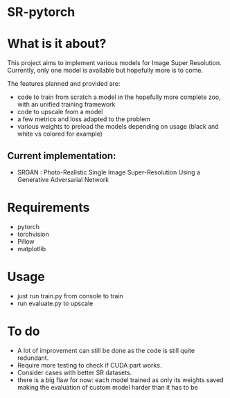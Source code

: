 # SR-pytorch

# What is it about?

This project aims to implement various models for Image Super Resolution.
Currently, only one model is available but hopefully more is to come.

The features planned and provided are:
- code to train from scratch a model in the hopefully more complete zoo, with an unified training framework
- code to upscale from a model
- a few metrics and loss adapted to the problem
- various weights to preload the models depending on usage (black and white vs colored for example)
## Current implementation:
 - SRGAN : Photo-Realistic Single Image Super-Resolution Using a Generative Adversarial Network

# Requirements
- pytorch
- torchvision
- Pillow
- matplotlib

# Usage

- just run train.py from console to train
- run evaluate.py to upscale

# To do
- A lot of improvement can still be done as the code is still quite redundant.
- Require more testing to check if CUDA part works.
- Consider cases with better SR datasets.
- there is a big flaw for now: each model trained as only its weights saved making the evaluation of custom model harder than it has to be
